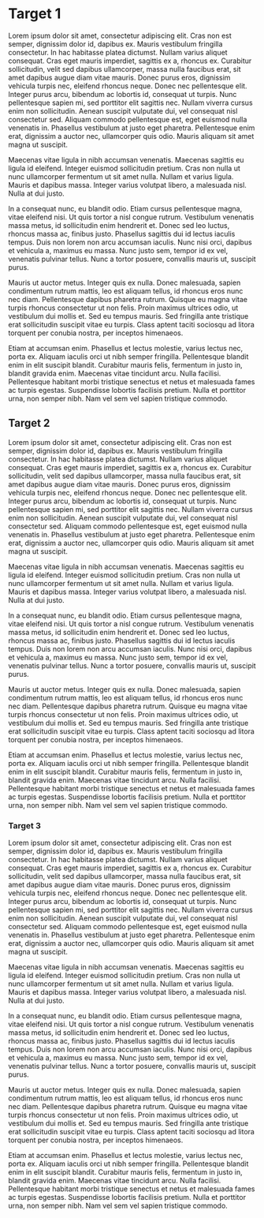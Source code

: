 # Target 1

Lorem ipsum dolor sit amet, consectetur adipiscing elit. Cras non est semper, dignissim dolor id, dapibus ex. Mauris vestibulum fringilla consectetur. In hac habitasse platea dictumst. Nullam varius aliquet consequat. Cras eget mauris imperdiet, sagittis ex a, rhoncus ex. Curabitur sollicitudin, velit sed dapibus ullamcorper, massa nulla faucibus erat, sit amet dapibus augue diam vitae mauris. Donec purus eros, dignissim vehicula turpis nec, eleifend rhoncus neque. Donec nec pellentesque elit. Integer purus arcu, bibendum ac lobortis id, consequat ut turpis. Nunc pellentesque sapien mi, sed porttitor elit sagittis nec. Nullam viverra cursus enim non sollicitudin. Aenean suscipit vulputate dui, vel consequat nisl consectetur sed. Aliquam commodo pellentesque est, eget euismod nulla venenatis in. Phasellus vestibulum at justo eget pharetra. Pellentesque enim erat, dignissim a auctor nec, ullamcorper quis odio. Mauris aliquam sit amet magna ut suscipit.

Maecenas vitae ligula in nibh accumsan venenatis. Maecenas sagittis eu ligula id eleifend. Integer euismod sollicitudin pretium. Cras non nulla ut nunc ullamcorper fermentum ut sit amet nulla. Nullam et varius ligula. Mauris et dapibus massa. Integer varius volutpat libero, a malesuada nisl. Nulla at dui justo.

In a consequat nunc, eu blandit odio. Etiam cursus pellentesque magna, vitae eleifend nisi. Ut quis tortor a nisl congue rutrum. Vestibulum venenatis massa metus, id sollicitudin enim hendrerit et. Donec sed leo luctus, rhoncus massa ac, finibus justo. Phasellus sagittis dui id lectus iaculis tempus. Duis non lorem non arcu accumsan iaculis. Nunc nisi orci, dapibus et vehicula a, maximus eu massa. Nunc justo sem, tempor id ex vel, venenatis pulvinar tellus. Nunc a tortor posuere, convallis mauris ut, suscipit purus.

Mauris ut auctor metus. Integer quis ex nulla. Donec malesuada, sapien condimentum rutrum mattis, leo est aliquam tellus, id rhoncus eros nunc nec diam. Pellentesque dapibus pharetra rutrum. Quisque eu magna vitae turpis rhoncus consectetur ut non felis. Proin maximus ultrices odio, ut vestibulum dui mollis et. Sed eu tempus mauris. Sed fringilla ante tristique erat sollicitudin suscipit vitae eu turpis. Class aptent taciti sociosqu ad litora torquent per conubia nostra, per inceptos himenaeos.

Etiam at accumsan enim. Phasellus et lectus molestie, varius lectus nec, porta ex. Aliquam iaculis orci ut nibh semper fringilla. Pellentesque blandit enim in elit suscipit blandit. Curabitur mauris felis, fermentum in justo in, blandit gravida enim. Maecenas vitae tincidunt arcu. Nulla facilisi. Pellentesque habitant morbi tristique senectus et netus et malesuada fames ac turpis egestas. Suspendisse lobortis facilisis pretium. Nulla et porttitor urna, non semper nibh. Nam vel sem vel sapien tristique commodo.

## Target 2

Lorem ipsum dolor sit amet, consectetur adipiscing elit. Cras non est semper, dignissim dolor id, dapibus ex. Mauris vestibulum fringilla consectetur. In hac habitasse platea dictumst. Nullam varius aliquet consequat. Cras eget mauris imperdiet, sagittis ex a, rhoncus ex. Curabitur sollicitudin, velit sed dapibus ullamcorper, massa nulla faucibus erat, sit amet dapibus augue diam vitae mauris. Donec purus eros, dignissim vehicula turpis nec, eleifend rhoncus neque. Donec nec pellentesque elit. Integer purus arcu, bibendum ac lobortis id, consequat ut turpis. Nunc pellentesque sapien mi, sed porttitor elit sagittis nec. Nullam viverra cursus enim non sollicitudin. Aenean suscipit vulputate dui, vel consequat nisl consectetur sed. Aliquam commodo pellentesque est, eget euismod nulla venenatis in. Phasellus vestibulum at justo eget pharetra. Pellentesque enim erat, dignissim a auctor nec, ullamcorper quis odio. Mauris aliquam sit amet magna ut suscipit.

Maecenas vitae ligula in nibh accumsan venenatis. Maecenas sagittis eu ligula id eleifend. Integer euismod sollicitudin pretium. Cras non nulla ut nunc ullamcorper fermentum ut sit amet nulla. Nullam et varius ligula. Mauris et dapibus massa. Integer varius volutpat libero, a malesuada nisl. Nulla at dui justo.

In a consequat nunc, eu blandit odio. Etiam cursus pellentesque magna, vitae eleifend nisi. Ut quis tortor a nisl congue rutrum. Vestibulum venenatis massa metus, id sollicitudin enim hendrerit et. Donec sed leo luctus, rhoncus massa ac, finibus justo. Phasellus sagittis dui id lectus iaculis tempus. Duis non lorem non arcu accumsan iaculis. Nunc nisi orci, dapibus et vehicula a, maximus eu massa. Nunc justo sem, tempor id ex vel, venenatis pulvinar tellus. Nunc a tortor posuere, convallis mauris ut, suscipit purus.

Mauris ut auctor metus. Integer quis ex nulla. Donec malesuada, sapien condimentum rutrum mattis, leo est aliquam tellus, id rhoncus eros nunc nec diam. Pellentesque dapibus pharetra rutrum. Quisque eu magna vitae turpis rhoncus consectetur ut non felis. Proin maximus ultrices odio, ut vestibulum dui mollis et. Sed eu tempus mauris. Sed fringilla ante tristique erat sollicitudin suscipit vitae eu turpis. Class aptent taciti sociosqu ad litora torquent per conubia nostra, per inceptos himenaeos.

Etiam at accumsan enim. Phasellus et lectus molestie, varius lectus nec, porta ex. Aliquam iaculis orci ut nibh semper fringilla. Pellentesque blandit enim in elit suscipit blandit. Curabitur mauris felis, fermentum in justo in, blandit gravida enim. Maecenas vitae tincidunt arcu. Nulla facilisi. Pellentesque habitant morbi tristique senectus et netus et malesuada fames ac turpis egestas. Suspendisse lobortis facilisis pretium. Nulla et porttitor urna, non semper nibh. Nam vel sem vel sapien tristique commodo.

### Target 3

Lorem ipsum dolor sit amet, consectetur adipiscing elit. Cras non est semper, dignissim dolor id, dapibus ex. Mauris vestibulum fringilla consectetur. In hac habitasse platea dictumst. Nullam varius aliquet consequat. Cras eget mauris imperdiet, sagittis ex a, rhoncus ex. Curabitur sollicitudin, velit sed dapibus ullamcorper, massa nulla faucibus erat, sit amet dapibus augue diam vitae mauris. Donec purus eros, dignissim vehicula turpis nec, eleifend rhoncus neque. Donec nec pellentesque elit. Integer purus arcu, bibendum ac lobortis id, consequat ut turpis. Nunc pellentesque sapien mi, sed porttitor elit sagittis nec. Nullam viverra cursus enim non sollicitudin. Aenean suscipit vulputate dui, vel consequat nisl consectetur sed. Aliquam commodo pellentesque est, eget euismod nulla venenatis in. Phasellus vestibulum at justo eget pharetra. Pellentesque enim erat, dignissim a auctor nec, ullamcorper quis odio. Mauris aliquam sit amet magna ut suscipit.

Maecenas vitae ligula in nibh accumsan venenatis. Maecenas sagittis eu ligula id eleifend. Integer euismod sollicitudin pretium. Cras non nulla ut nunc ullamcorper fermentum ut sit amet nulla. Nullam et varius ligula. Mauris et dapibus massa. Integer varius volutpat libero, a malesuada nisl. Nulla at dui justo.

In a consequat nunc, eu blandit odio. Etiam cursus pellentesque magna, vitae eleifend nisi. Ut quis tortor a nisl congue rutrum. Vestibulum venenatis massa metus, id sollicitudin enim hendrerit et. Donec sed leo luctus, rhoncus massa ac, finibus justo. Phasellus sagittis dui id lectus iaculis tempus. Duis non lorem non arcu accumsan iaculis. Nunc nisi orci, dapibus et vehicula a, maximus eu massa. Nunc justo sem, tempor id ex vel, venenatis pulvinar tellus. Nunc a tortor posuere, convallis mauris ut, suscipit purus.

Mauris ut auctor metus. Integer quis ex nulla. Donec malesuada, sapien condimentum rutrum mattis, leo est aliquam tellus, id rhoncus eros nunc nec diam. Pellentesque dapibus pharetra rutrum. Quisque eu magna vitae turpis rhoncus consectetur ut non felis. Proin maximus ultrices odio, ut vestibulum dui mollis et. Sed eu tempus mauris. Sed fringilla ante tristique erat sollicitudin suscipit vitae eu turpis. Class aptent taciti sociosqu ad litora torquent per conubia nostra, per inceptos himenaeos.

Etiam at accumsan enim. Phasellus et lectus molestie, varius lectus nec, porta ex. Aliquam iaculis orci ut nibh semper fringilla. Pellentesque blandit enim in elit suscipit blandit. Curabitur mauris felis, fermentum in justo in, blandit gravida enim. Maecenas vitae tincidunt arcu. Nulla facilisi. Pellentesque habitant morbi tristique senectus et netus et malesuada fames ac turpis egestas. Suspendisse lobortis facilisis pretium. Nulla et porttitor urna, non semper nibh. Nam vel sem vel sapien tristique commodo.